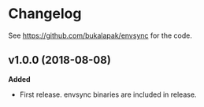 # Changelog

See <https://github.com/bukalapak/envsync> for the code.

## v1.0.0 (2018-08-08)

**Added**
- First release. envsync binaries are included in release.